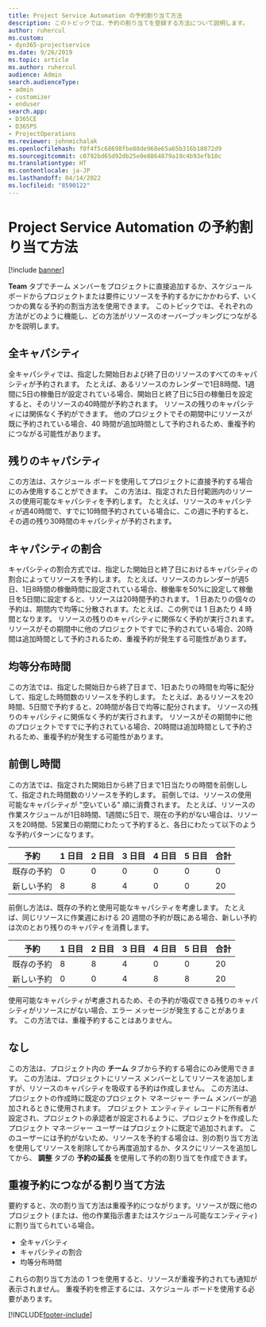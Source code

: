```yaml
---
title: Project Service Automation の予約割り当て方法
description: このトピックでは、予約の割り当てを登録する方法について説明します。
author: ruhercul
ms.custom:
- dyn365-projectservice
ms.date: 9/26/2019
ms.topic: article
ms.author: ruhercul
audience: Admin
search.audienceType:
- admin
- customizer
- enduser
search.app:
- D365CE
- D365PS
- ProjectOperations
ms.reviewer: johnmichalak
ms.openlocfilehash: f0f4f5c68698fbe88de968e65a65b316b10872d9
ms.sourcegitcommit: c0792bd65d92db25e0e8864879a19c4b93efb10c
ms.translationtype: HT
ms.contentlocale: ja-JP
ms.lasthandoff: 04/14/2022
ms.locfileid: "8590122"
---
```

# <a name="booking-allocation-methods-in-project-service-automation"></a>Project Service Automation の予約割り当て方法

[!include [banner](../includes/psa-now-project-operations.md)]

**Team** タブでチーム メンバーをプロジェクトに直接追加するか、スケジュール ボードからプロジェクトまたは要件にリソースを予約するかにかかわらず、いくつかの異なる予約の割当方法を使用できます。 このトピックでは、それぞれの方法がどのように機能し、どの方法がリソースのオーバーブッキングにつながるかを説明します。

## <a name="full-capacity"></a>全キャパシティ 
全キャパシティでは、指定した開始日および終了日のリソースのすべてのキャパシティが予約されます。 たとえば、あるリソースのカレンダーで1日8時間、1週間に5日の稼働日が設定されている場合、開始日と終了日に5日の稼働日を設定すると、そのリソースの40時間が予約されます。 リソースの残りのキャパシティには関係なく予約ができます。 他のプロジェクトでその期間中にリソースが既に予約されている場合、40 時間が追加時間として予約されるため、重複予約につながる可能性があります。

## <a name="remaining-capacity"></a>残りのキャパシティ
この方法は、スケジュール ボードを使用してプロジェクトに直接予約する場合にのみ使用することができます。 この方法は、指定された日付範囲内のリソースの使用可能なキャパシティを予約します。 たとえば、リソースのキャパシティが週40時間で、すでに10時間予約されている場合に、この週に予約すると、その週の残り30時間のキャパシティが予約されます。

## <a name="percentage-capacity"></a>キャパシティの割合
キャパシティの割合方式では、指定した開始日と終了日におけるキャパシティの割合によってリソースを予約します。 たとえば、リソースのカレンダーが週5日、1日8時間の稼働時間に設定されている場合、稼働率を50%に設定して稼働日を5日間に設定すると、リソースは20時間予約されます。 1 日あたりの個々の予約は、期間内で均等に分散されます。たとえば、この例では 1 日あたり 4 時間となります。 リソースの残りのキャパシティに関係なく予約が実行されます。 リソースがその期間中に他のプロジェクトですでに予約されている場合、20時間は追加時間として予約されるため、重複予約が発生する可能性があります。

## <a name="evenly-distribute-hours"></a>均等分布時間
この方法では、指定した開始日から終了日まで、1日あたりの時間を均等に配分して、指定した時間数のリソースを予約します。 たとえば、あるリソースを20時間、5日間で予約すると、20時間が各日で均等に配分されます。 リソースの残りのキャパシティに関係なく予約が実行されます。 リソースがその期間中に他のプロジェクトですでに予約されている場合、20時間は追加時間として予約されるため、重複予約が発生する可能性があります。

## <a name="front-load-hours"></a>前倒し時間
この方法では、指定された開始日から終了日まで1日当たりの時間を前倒しして、指定された時間数のリソースを予約します。 前倒しでは、リソースの使用可能なキャパシティが "空いている" 順に消費されます。 たとえば、リソースの作業スケジュールが1日8時間、1週間に5日で、現在の予約がない場合は、リソースを20時間、5営業日の期間にわたって予約すると、各日にわたって以下のような予約パターンになります。 

|         予約          |    1 日目    |    2 日目    |    3 日目    |    4 日目    |    5 日目    |    合計    |
|---------------------------|-------------|-------------|-------------|-------------|-------------|-------------|
|    既存の予約    |    0        |    0        |    0        |    0        |    0        |    0        |
|    新しい予約          |    8        |    8        |    4        |    0        |    0        |    20       |

前倒し方法は、既存の予約と使用可能なキャパシティを考慮します。 たとえば、同じリソースに作業週における 20 週間の予約が既にある場合、新しい予約は次のとおり残りのキャパティを消費します。

|   予約          | 1 日目 | 2 日目 | 3 日目 | 4 日目 | 5 日目 | 合計 |
|---------------------|-------|-------|-------|-------|-------|-------|
| 既存の予約 | 8     | 8     | 4     | 0     | 0     | 20    |
| 新しい予約       | 0     | 0     | 4     | 8     | 8     | 20    |

使用可能なキャパシティが考慮されるため、その予約が吸収できる残りのキャパシティがリソースにがない場合、エラー メッセージが発生することがあります。 この方法では、重複予約することはありません。

## <a name="none"></a>なし
この方法は、プロジェクト内の **チーム** タブから予約する場合にのみ使用できます。 この方法は、プロジェクトにリソース メンバーとしてリソースを追加しますが、リソースのキャパシティを吸収する予約は作成しません。 この方法は、プロジェクトの作成時に既定のプロジェクト マネージャー チーム メンバーが追加されるときに使用されます。 プロジェクト エンティティ レコードに所有者が設定され、プロジェクトの承認者が設定されるように、プロジェクトを作成したプロジェクト マネージャー ユーザーはプロジェクトに既定で追加されます。 このユーザーには予約がないため、リソースを予約する場合は、別の割り当て方法を使用してリソースを削除してから再度追加するか、タスクにリソースを追加してから、 **調整** タブの **予約の延長** を使用して予約の割り当てを作成できます。

## <a name="allocation-methods-that-lead-to-overbooking"></a>重複予約につながる割り当て方法
要約すると、次の割り当て方法は重複予約につながります。リソースが既に他のプロジェクト (または、他の作業指示書またはスケジュール可能なエンティティ) に割り当てられている場合。

- 全キャパシティ
- キャパシティの割合
- 均等分布時間

これらの割り当て方法の 1 つを使用すると、リソースが重複予約されても通知が表示されません。 重複予約を修正するには、スケジュール ボードを使用する必要があります。


[!INCLUDE[footer-include](../includes/footer-banner.md)]
